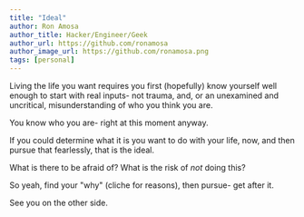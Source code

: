 ```yaml
---
title: "Ideal"
author: Ron Amosa
author_title: Hacker/Engineer/Geek
author_url: https://github.com/ronamosa
author_image_url: https://github.com/ronamosa.png
tags: [personal]
---
```


Living the life you want requires you first (hopefully) know yourself well enough to start with real inputs- not trauma, and, or an unexamined and uncritical, misunderstanding of who you think you are.

You know who you are- right at this moment anyway.

If you could determine what it is you want to do with your life, now, and then pursue that fearlessly, that is the ideal.

What is there to be afraid of? What is the risk of *not* doing this?

So yeah, find your "why" (cliche for reasons), then pursue- get after it.

See you on the other side.